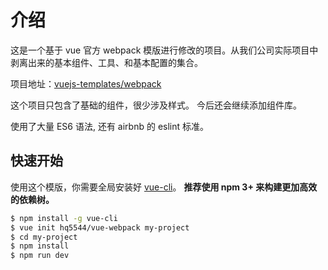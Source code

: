 # 介绍

这是一个基于 vue 官方 webpack 模版进行修改的项目。从我们公司实际项目中剥离出来的基本组件、工具、和基本配置的集合。

项目地址：[vuejs-templates/webpack](https://github.com/vuejs-templates/webpack)

这个项目只包含了基础的组件，很少涉及样式。
今后还会继续添加组件库。

使用了大量 ES6 语法, 还有 airbnb 的 eslint 标准。

## 快速开始

使用这个模版，你需要全局安装好 [vue-cli](https://github.com/vuejs/vue-cli)。
**推荐使用 npm 3+ 来构建更加高效的依赖树。**

``` bash
$ npm install -g vue-cli
$ vue init hq5544/vue-webpack my-project
$ cd my-project
$ npm install
$ npm run dev
```


